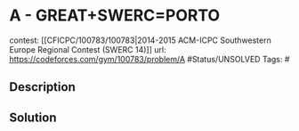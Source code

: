 # A - GREAT+SWERC=PORTO

contest: [[CFICPC/100783/100783|2014-2015 ACM-ICPC Southwestern Europe Regional Contest (SWERC 14)]]
url: https://codeforces.com/gym/100783/problem/A
#Status/UNSOLVED
Tags: #

## Description

## Solution

